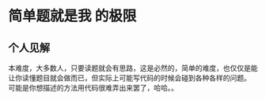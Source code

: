 # 简单题就是我 的极限
## 个人见解

本难度，大多数人，只要读题就会有思路，这是必然的，简单的难度，也仅仅是能让你读懂题目就会做而已，但实际上可能写代码的时候会碰到各种各样的问题。  
可能是你想描述的方法用代码很难弄出来罢了，哈哈。。  